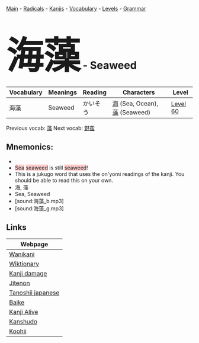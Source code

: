 <style> bigfont {font-size: 100px}</style>
[Main](../README.md) -
[Radicals](../radicals.md) -
[Kanjis](../kanjis.md) -
[Vocabulary](../vocabulary.md) -
[Levels](../levels.md) -
[Grammar](../grammar.md)
# <bigfont> 海藻</bigfont> - Seaweed 

| Vocabulary | Meanings | Reading | Characters | Level |
| --- | --- | --- | --- | --- |
| 海藻 | Seaweed | かいそう |  [海](../kanjis/海.md) (Sea, Ocean), [藻](../kanjis/藻.md) (Seaweed) | [Level 60](../levels/wk_level60.md) |

Previous vocab: [藻](藻.md) Next vocab: [野蛮](野蛮.md) 

## Mnemonics:

* 
* <span style="background-color:#ffcccb"> Sea</span> <span style="background-color:#ffcccb"> seaweed</span> is still <span style="background-color:#ffcccb"> seaweed</span>! 
* This is a jukugo word that uses the on'yomi readings of the kanji. You should be able to read this on your own.
* 海, 藻
* Sea, Seaweed
* [sound:海藻_b.mp3]
* [sound:海藻_g.mp3]


## Links 

| Webpage |
| --- |
| [Wanikani          ](https://www.wanikani.com/kanji/海藻) |
| [Wiktionary        ](https://en.wiktionary.org/wiki/海藻) |
| [Kanji damage      ](http://www.kanjidamage.com/kanji/search?utf8=✓&q=海藻) |
| [Jitenon           ](https://jitenon.com/kanji/海藻) |
| [Tanoshii japanese ](https://www.tanoshiijapanese.com/dictionary/kanji.cfm?k=海藻) |
| [Baike             ](https://baike.baidu.com/item/海藻) |
| [Kanji Alive       ](https://app.kanjialive.com/海藻) |
| [Kanshudo          ](https://www.kanshudo.com/searchmn?q=海藻) |
| [Koohii            ](https://kanji.koohii.com/study/kanji/海藻) |
